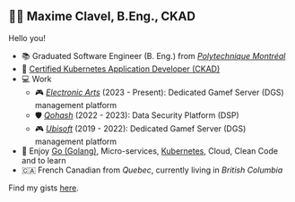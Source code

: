 ## 👨‍💻 Maxime Clavel, B.Eng., CKAD

Hello you!

- 📚 Graduated Software Engineer (B. Eng.) from *[Polytechnique Montréal](https://www.polymtl.ca/)*
- 📃 [Certified Kubernetes Application Developer (CKAD)](https://www.cncf.io/certification/ckad/)
- 💻 Work
  - 🎮 *[Electronic Arts](https://www.ea.com)* (2023 - Present): Dedicated Gamef Server (DGS) management platform
  - 🛡️ *[Qohash](https://qohash.com/)* (2022 - 2023): Data Security Platform (DSP)
  - 🎮 *[Ubisoft](https://montreal.ubisoft.com/)* (2019 - 2022): Dedicated Gamef Server (DGS) management platform
- 🖤 Enjoy [Go (Golang)](https://go.dev/), Micro-services, [Kubernetes](https://kubernetes.io/), Cloud, Clean Code and to learn
- 🇨🇦 French Canadian from *Quebec*, currently living in *British Columbia*

Find my gists [here](https://gist.github.com/maxclav).
